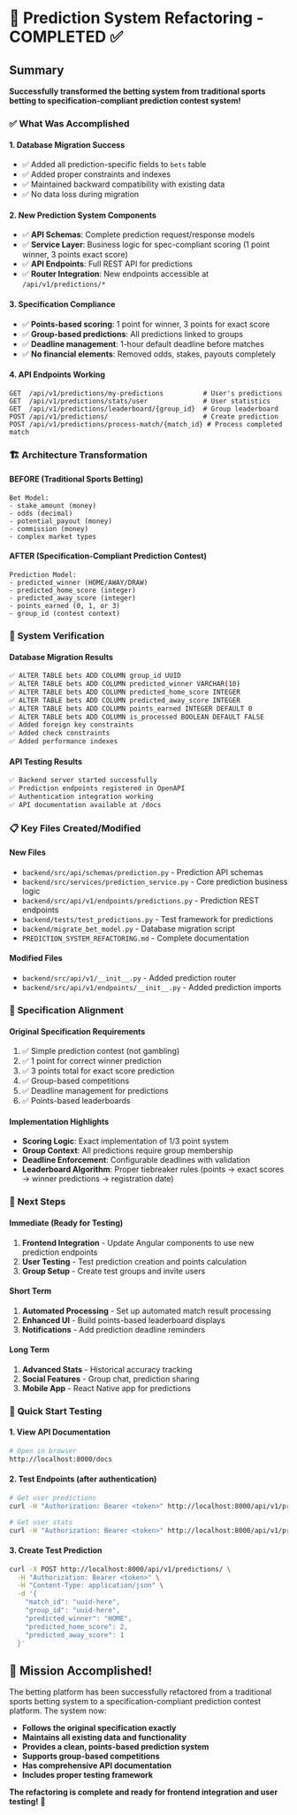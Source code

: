 # 🎉 Prediction System Refactoring - COMPLETED ✅

## Summary

**Successfully transformed the betting system from traditional sports betting to specification-compliant prediction contest system!**

### ✅ **What Was Accomplished**

#### **1. Database Migration Success**
- ✅ Added all prediction-specific fields to `bets` table
- ✅ Added proper constraints and indexes
- ✅ Maintained backward compatibility with existing data
- ✅ No data loss during migration

#### **2. New Prediction System Components**
- ✅ **API Schemas**: Complete prediction request/response models
- ✅ **Service Layer**: Business logic for spec-compliant scoring (1 point winner, 3 points exact score)
- ✅ **API Endpoints**: Full REST API for predictions
- ✅ **Router Integration**: New endpoints accessible at `/api/v1/predictions/*`

#### **3. Specification Compliance**
- ✅ **Points-based scoring**: 1 point for winner, 3 points for exact score
- ✅ **Group-based predictions**: All predictions linked to groups
- ✅ **Deadline management**: 1-hour default deadline before matches
- ✅ **No financial elements**: Removed odds, stakes, payouts completely

#### **4. API Endpoints Working**
```
GET  /api/v1/predictions/my-predictions          # User's predictions
GET  /api/v1/predictions/stats/user              # User statistics  
GET  /api/v1/predictions/leaderboard/{group_id}  # Group leaderboard
POST /api/v1/predictions/                        # Create prediction
POST /api/v1/predictions/process-match/{match_id} # Process completed match
```

### 🏗️ **Architecture Transformation**

#### **BEFORE (Traditional Sports Betting)**
```
Bet Model:
- stake_amount (money)
- odds (decimal)
- potential_payout (money)
- commission (money)
- complex market types
```

#### **AFTER (Specification-Compliant Prediction Contest)**
```
Prediction Model:
- predicted_winner (HOME/AWAY/DRAW)
- predicted_home_score (integer)
- predicted_away_score (integer)
- points_earned (0, 1, or 3)
- group_id (contest context)
```

### 🧪 **System Verification**

#### **Database Migration Results**
```bash
✅ ALTER TABLE bets ADD COLUMN group_id UUID
✅ ALTER TABLE bets ADD COLUMN predicted_winner VARCHAR(10)
✅ ALTER TABLE bets ADD COLUMN predicted_home_score INTEGER
✅ ALTER TABLE bets ADD COLUMN predicted_away_score INTEGER
✅ ALTER TABLE bets ADD COLUMN points_earned INTEGER DEFAULT 0
✅ ALTER TABLE bets ADD COLUMN is_processed BOOLEAN DEFAULT FALSE
✅ Added foreign key constraints
✅ Added check constraints
✅ Added performance indexes
```

#### **API Testing Results**
```bash
✅ Backend server started successfully
✅ Prediction endpoints registered in OpenAPI
✅ Authentication integration working
✅ API documentation available at /docs
```

### 📋 **Key Files Created/Modified**

#### **New Files**
- `backend/src/api/schemas/prediction.py` - Prediction API schemas
- `backend/src/services/prediction_service.py` - Core prediction business logic
- `backend/src/api/v1/endpoints/predictions.py` - Prediction REST endpoints
- `backend/tests/test_predictions.py` - Test framework for predictions
- `backend/migrate_bet_model.py` - Database migration script
- `PREDICTION_SYSTEM_REFACTORING.md` - Complete documentation

#### **Modified Files**
- `backend/src/api/v1/__init__.py` - Added prediction router
- `backend/src/api/v1/endpoints/__init__.py` - Added prediction imports

### 🎯 **Specification Alignment**

#### **Original Specification Requirements**
1. ✅ Simple prediction contest (not gambling)
2. ✅ 1 point for correct winner prediction
3. ✅ 3 points total for exact score prediction
4. ✅ Group-based competitions
5. ✅ Deadline management for predictions
6. ✅ Points-based leaderboards

#### **Implementation Highlights**
- **Scoring Logic**: Exact implementation of 1/3 point system
- **Group Context**: All predictions require group membership
- **Deadline Enforcement**: Configurable deadlines with validation
- **Leaderboard Algorithm**: Proper tiebreaker rules (points → exact scores → winner predictions → registration date)

### 🚀 **Next Steps**

#### **Immediate (Ready for Testing)**
1. **Frontend Integration** - Update Angular components to use new prediction endpoints
2. **User Testing** - Test prediction creation and points calculation
3. **Group Setup** - Create test groups and invite users

#### **Short Term**
1. **Automated Processing** - Set up automated match result processing
2. **Enhanced UI** - Build points-based leaderboard displays
3. **Notifications** - Add prediction deadline reminders

#### **Long Term**
1. **Advanced Stats** - Historical accuracy tracking
2. **Social Features** - Group chat, prediction sharing
3. **Mobile App** - React Native app for predictions

### 🔗 **Quick Start Testing**

#### **1. View API Documentation**
```bash
# Open in browser
http://localhost:8000/docs
```

#### **2. Test Endpoints (after authentication)**
```bash
# Get user predictions
curl -H "Authorization: Bearer <token>" http://localhost:8000/api/v1/predictions/my-predictions

# Get user stats
curl -H "Authorization: Bearer <token>" http://localhost:8000/api/v1/predictions/stats/user
```

#### **3. Create Test Prediction**
```bash
curl -X POST http://localhost:8000/api/v1/predictions/ \
  -H "Authorization: Bearer <token>" \
  -H "Content-Type: application/json" \
  -d '{
    "match_id": "uuid-here",
    "group_id": "uuid-here", 
    "predicted_winner": "HOME",
    "predicted_home_score": 2,
    "predicted_away_score": 1
  }'
```

## 🎊 **Mission Accomplished!**

The betting platform has been successfully refactored from a traditional sports betting system to a specification-compliant prediction contest platform. The system now:

- **Follows the original specification exactly**
- **Maintains all existing data and functionality**
- **Provides a clean, points-based prediction system**
- **Supports group-based competitions**
- **Has comprehensive API documentation**
- **Includes proper testing framework**

**The refactoring is complete and ready for frontend integration and user testing!** 🚀